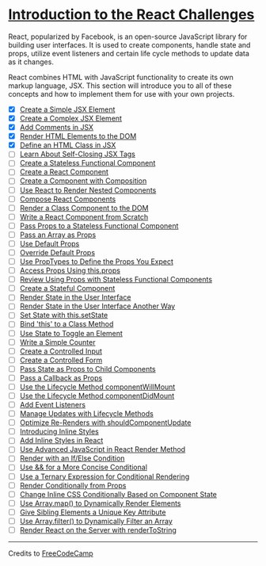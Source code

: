 # [Introduction to the React Challenges](https://learn.freecodecamp.org/front-end-libraries/react)

React, popularized by Facebook, is an open-source JavaScript library for building user interfaces. It is used to create components, handle state and props, utilize event listeners and certain life cycle methods to update data as it changes.

React combines HTML with JavaScript functionality to create its own markup language, JSX. This section will introduce you to all of these concepts and how to implement them for use with your own projects.

- [x] [Create a Simple JSX Element](01-create-a-simple-jsx-element.md)
- [x] [Create a Complex JSX Element](02-create-a-complex-jsx-element.md)
- [x] [Add Comments in JSX](03-add-comments-in-jsx.md)
- [x] [Render HTML Elements to the DOM](04-render-html-elements-to-the-dom.md)
- [x] [Define an HTML Class in JSX](05-define-an-html-class-in-jsx.md)
- [ ] [Learn About Self-Closing JSX Tags](06-learn-about-self-closing-jsx-tags.md)
- [ ] [Create a Stateless Functional Component](07-create-a-stateless-functional-component.md)
- [ ] [Create a React Component](08-create-a-react-component.md)
- [ ] [Create a Component with Composition](09-create-a-component-with-composition.md)
- [ ] [Use React to Render Nested Components](10-use-react-to-render-nested-components.md)
- [ ] [Compose React Components]()
- [ ] [Render a Class Component to the DOM]()
- [ ] [Write a React Component from Scratch]()
- [ ] [Pass Props to a Stateless Functional Component]()
- [ ] [Pass an Array as Props]()
- [ ] [Use Default Props]()
- [ ] [Override Default Props]()
- [ ] [Use PropTypes to Define the Props You Expect]()
- [ ] [Access Props Using this.props]()
- [ ] [Review Using Props with Stateless Functional Components]()
- [ ] [Create a Stateful Component]()
- [ ] [Render State in the User Interface]()
- [ ] [Render State in the User Interface Another Way]()
- [ ] [Set State with this.setState]()
- [ ] [Bind 'this' to a Class Method]()
- [ ] [Use State to Toggle an Element]()
- [ ] [Write a Simple Counter]()
- [ ] [Create a Controlled Input]()
- [ ] [Create a Controlled Form]()
- [ ] [Pass State as Props to Child Components]()
- [ ] [Pass a Callback as Props]()
- [ ] [Use the Lifecycle Method componentWillMount]()
- [ ] [Use the Lifecycle Method componentDidMount]()
- [ ] [Add Event Listeners]()
- [ ] [Manage Updates with Lifecycle Methods]()
- [ ] [Optimize Re-Renders with shouldComponentUpdate]()
- [ ] [Introducing Inline Styles]()
- [ ] [Add Inline Styles in React]()
- [ ] [Use Advanced JavaScript in React Render Method]()
- [ ] [Render with an If/Else Condition]()
- [ ] [Use && for a More Concise Conditional]()
- [ ] [Use a Ternary Expression for Conditional Rendering]()
- [ ] [Render Conditionally from Props]()
- [ ] [Change Inline CSS Conditionally Based on Component State]()
- [ ] [Use Array.map() to Dynamically Render Elements]()
- [ ] [Give Sibling Elements a Unique Key Attribute]()
- [ ] [Use Array.filter() to Dynamically Filter an Array]()
- [ ] [Render React on the Server with renderToString]()

---

Credits to [FreeCodeCamp](https://www.freecodecamp.org/)